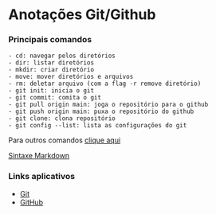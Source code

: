 # Anotações Git/Github

### Principais comandos

	- cd: navegar pelos diretórios
	- dir: listar diretórios
	- mkdir: criar diretório
	- move: mover diretórios e arquivos
	- rm: deletar arquivo (com a flag -r remove diretório)
	- git init: inicia o git
	- git commit: comita o git
	- git pull origin main: joga o repositório para o github
	- git push origin main: puxa o repositório do github
	- git clone: clona repositório
	- git config --list: lista as configurações do git

Para outros comandos [clique aqui](https://www.devmedia.com.br/comandos-basicos-do-linux-manipulando-diretorios/18118#:~:text=Outro%20comando%20comando%20é%20o,pode%20ver%20na%201%20abaixo.)

[Sintaxe Markdown](https://markdown.net.br/sintaxe-basica/)



### Links aplicativos

- [Git](https://git-scm.com/downloads)
- [GitHub](https://github.com)
